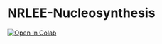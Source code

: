 # NRLEE-Nucleosynthesis

[![Open In Colab](https://colab.research.google.com/assets/colab-badge.svg)](https://colab.research.google.com/github/mbradle/NRLEE-Nucleosynthesis/blob/main/nrlee.ipynb)
